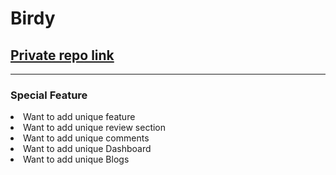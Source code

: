 # Birdy

## [Private repo link](https://hilarious-cucurucho-d00f70.netlify.app/)

---

### Special Feature

<li>Want to add unique feature</li>
<li>Want to add unique review section</li>
<li>Want to add unique comments</li>
<li>Want to add unique Dashboard</li>
<li>Want to add unique Blogs</li>
